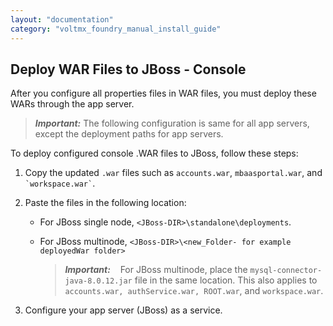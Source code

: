 ```yaml
---
layout: "documentation"
category: "voltmx_foundry_manual_install_guide"
---
```

                            

Deploy WAR Files to JBoss - Console
-----------------------------------

After you configure all properties files in WAR files, you must deploy these WARs through the app server.

> **_Important:_** The following configuration is same for all app servers, except the deployment paths for app servers.

To deploy configured console .WAR files to JBoss, follow these steps:

1.  Copy the updated `.war` files such as `accounts.war`, `mbaasportal.war`, and `` `workspace.war` ``.
2.  Paste the files in the following location:
    *   For JBoss single node, `<JBoss-DIR>\standalone\deployments`.
    *   For JBoss multinode, `<JBoss-DIR>\<new_Folder- for example deployedWar folder>`  
        
        > **_Important:_**    For JBoss multinode, place the `mysql-connector-java-8.0.12.jar` file in the same location. This also applies to `accounts.war, authService.war, ROOT.war`, and `workspace.war`.
        
3.  Configure your app server (JBoss) as a service.
